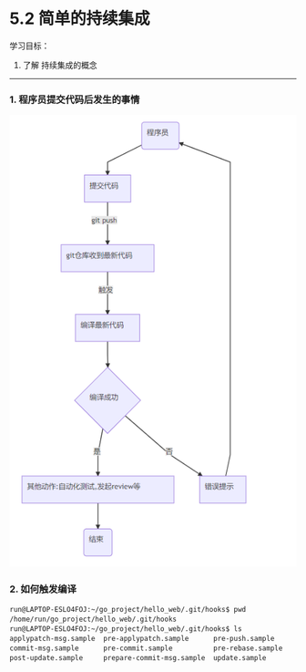 # 5.2 简单的持续集成

学习目标：

1. 了解 持续集成的概念

---

### 1. 程序员提交代码后发生的事情

![](/assets/snipaste20181210_015323.png)

### 2. 如何触发编译

```bash
run@LAPTOP-ESLO4FOJ:~/go_project/hello_web/.git/hooks$ pwd
/home/run/go_project/hello_web/.git/hooks
run@LAPTOP-ESLO4FOJ:~/go_project/hello_web/.git/hooks$ ls
applypatch-msg.sample  pre-applypatch.sample      pre-push.sample
commit-msg.sample      pre-commit.sample          pre-rebase.sample
post-update.sample     prepare-commit-msg.sample  update.sample

```



​                              
